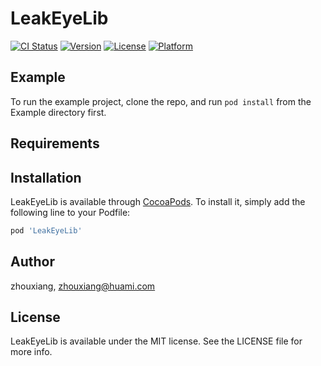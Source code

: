 # LeakEyeLib

[![CI Status](https://img.shields.io/travis/zhouxiang/LeakEyeLib.svg?style=flat)](https://travis-ci.org/zhouxiang/LeakEyeLib)
[![Version](https://img.shields.io/cocoapods/v/LeakEyeLib.svg?style=flat)](https://cocoapods.org/pods/LeakEyeLib)
[![License](https://img.shields.io/cocoapods/l/LeakEyeLib.svg?style=flat)](https://cocoapods.org/pods/LeakEyeLib)
[![Platform](https://img.shields.io/cocoapods/p/LeakEyeLib.svg?style=flat)](https://cocoapods.org/pods/LeakEyeLib)

## Example

To run the example project, clone the repo, and run `pod install` from the Example directory first.

## Requirements

## Installation

LeakEyeLib is available through [CocoaPods](https://cocoapods.org). To install
it, simply add the following line to your Podfile:

```ruby
pod 'LeakEyeLib'
```

## Author

zhouxiang, zhouxiang@huami.com

## License

LeakEyeLib is available under the MIT license. See the LICENSE file for more info.
